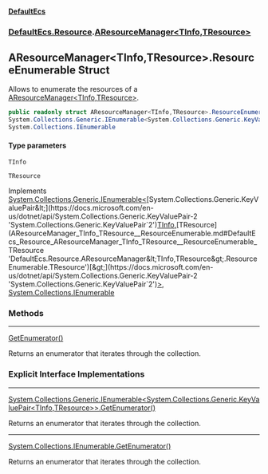 #### [DefaultEcs](DefaultEcs.md 'DefaultEcs')
### [DefaultEcs.Resource](DefaultEcs.md#DefaultEcs_Resource 'DefaultEcs.Resource').[AResourceManager&lt;TInfo,TResource&gt;](AResourceManager_TInfo_TResource_.md 'DefaultEcs.Resource.AResourceManager&lt;TInfo,TResource&gt;')
## AResourceManager&lt;TInfo,TResource&gt;.ResourceEnumerable Struct
Allows to enumerate the resources of a [AResourceManager&lt;TInfo,TResource&gt;](AResourceManager_TInfo_TResource_.md 'DefaultEcs.Resource.AResourceManager&lt;TInfo,TResource&gt;').  
```csharp
public readonly struct AResourceManager<TInfo,TResource>.ResourceEnumerable :
System.Collections.Generic.IEnumerable<System.Collections.Generic.KeyValuePair<TInfo, TResource>>,
System.Collections.IEnumerable
```
#### Type parameters
<a name='DefaultEcs_Resource_AResourceManager_TInfo_TResource__ResourceEnumerable_TInfo'></a>
`TInfo`  
  
<a name='DefaultEcs_Resource_AResourceManager_TInfo_TResource__ResourceEnumerable_TResource'></a>
`TResource`  
  

Implements [System.Collections.Generic.IEnumerable&lt;](https://docs.microsoft.com/en-us/dotnet/api/System.Collections.Generic.IEnumerable-1 'System.Collections.Generic.IEnumerable`1')[System.Collections.Generic.KeyValuePair&lt;](https://docs.microsoft.com/en-us/dotnet/api/System.Collections.Generic.KeyValuePair-2 'System.Collections.Generic.KeyValuePair`2')[TInfo](AResourceManager_TInfo_TResource__ResourceEnumerable.md#DefaultEcs_Resource_AResourceManager_TInfo_TResource__ResourceEnumerable_TInfo 'DefaultEcs.Resource.AResourceManager&lt;TInfo,TResource&gt;.ResourceEnumerable.TInfo')[,](https://docs.microsoft.com/en-us/dotnet/api/System.Collections.Generic.KeyValuePair-2 'System.Collections.Generic.KeyValuePair`2')[TResource](AResourceManager_TInfo_TResource__ResourceEnumerable.md#DefaultEcs_Resource_AResourceManager_TInfo_TResource__ResourceEnumerable_TResource 'DefaultEcs.Resource.AResourceManager&lt;TInfo,TResource&gt;.ResourceEnumerable.TResource')[&gt;](https://docs.microsoft.com/en-us/dotnet/api/System.Collections.Generic.KeyValuePair-2 'System.Collections.Generic.KeyValuePair`2')[&gt;](https://docs.microsoft.com/en-us/dotnet/api/System.Collections.Generic.IEnumerable-1 'System.Collections.Generic.IEnumerable`1'), [System.Collections.IEnumerable](https://docs.microsoft.com/en-us/dotnet/api/System.Collections.IEnumerable 'System.Collections.IEnumerable')  
### Methods

***
[GetEnumerator()](AResourceManager_TInfo_TResource__ResourceEnumerable_GetEnumerator().md 'DefaultEcs.Resource.AResourceManager&lt;TInfo,TResource&gt;.ResourceEnumerable.GetEnumerator()')

Returns an enumerator that iterates through the collection.  
### Explicit Interface Implementations

***
[System.Collections.Generic.IEnumerable&lt;System.Collections.Generic.KeyValuePair&lt;TInfo,TResource&gt;&gt;.GetEnumerator()](AResourceManager_TInfo_TResource__ResourceEnumerable_System_Collections_Generic_IEnumerable_System_Collections_Generic_KeyValuePair_TInfo_TResource___GetEnumerator().md 'DefaultEcs.Resource.AResourceManager&lt;TInfo,TResource&gt;.ResourceEnumerable.System.Collections.Generic.IEnumerable&lt;System.Collections.Generic.KeyValuePair&lt;TInfo,TResource&gt;&gt;.GetEnumerator()')

Returns an enumerator that iterates through the collection.  

***
[System.Collections.IEnumerable.GetEnumerator()](AResourceManager_TInfo_TResource__ResourceEnumerable_System_Collections_IEnumerable_GetEnumerator().md 'DefaultEcs.Resource.AResourceManager&lt;TInfo,TResource&gt;.ResourceEnumerable.System.Collections.IEnumerable.GetEnumerator()')

Returns an enumerator that iterates through the collection.  
